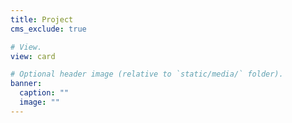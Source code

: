 ```yaml
---
title: Project
cms_exclude: true

# View.
view: card

# Optional header image (relative to `static/media/` folder).
banner:
  caption: ""
  image: ""
---
```

